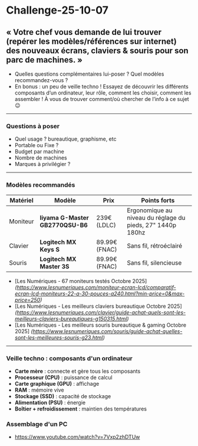# Challenge-25-10-07

## « Votre chef vous demande de lui trouver (repérer les modèles/références sur internet) des nouveaux écrans, claviers &amp; souris pour son parc de machines. »

- Quelles questions complémentaires lui-poser ? Quel modèles recommandez-vous ?
- En bonus : un peu de veille techno ! Essayez de découvrir les différents composants d’un ordinateur, leur rôle, comment les choisir, comment les assembler ! À vous de trouver comment/où chercher de l’info à ce sujet 😉

---

### Questions à poser

- Quel usage ? bureautique, graphisme, etc
- Portable ou Fixe ?
- Budget par machine
- Nombre de machines
- Marques à privilégier ?

---

### Modèles recommandés

| Matériel | Modèle | Prix | Points forts |
|-----------|---------|------|---------------|
| Moniteur | **Iiyama G-Master GB2770QSU-B6** | 239€ (LDLC) | Ergonomique au niveau du réglage du pieds, 27" 1440p 180hz |
| Clavier | **Logitech MX Keys S** | 89.99€ (FNAC) | Sans fil, rétroéclairé |
| Souris | **Logitech MX Master 3S** | 89.99€ (FNAC) | Sans fil, silencieuse |

- [Les Numériques - 67 moniteurs testés Octobre 2025]
*(<https://www.lesnumeriques.com/moniteur-ecran-lcd/comparatif-ecran-lcd-moniteurs-22-a-30-pouces-a240.html?min-price=0&max-price=250>)*
- [Les Numériques - Les meilleurs claviers bureautique Octobre 2025]
*(<https://www.lesnumeriques.com/clavier/guide-achat-quels-sont-les-meilleurs-claviers-bureautiques-g150315.html>)*
- [Les Numériques - Les meilleurs souris bureautique & gaming Octobre 2025]
*(<https://www.lesnumeriques.com/souris/guide-achat-quelles-sont-les-meilleures-souris-g23.html>)*

---

### Veille techno : composants d'un ordinateur

- **Carte mère** : connecte et gère tous les composants
- **Processeur (CPU)** : puissance de calcul
- **Carte graphique (GPU)** : affichage
- **RAM** : mémoire vive  
- **Stockage (SSD)** : capacité de stockage
- **Alimentation (PSU)** : énergie  
- **Boîtier + refroidissement** : maintien des températures  

### Assemblage d'un PC

- <https://www.youtube.com/watch?v=7Vxp2zhDTUw>
